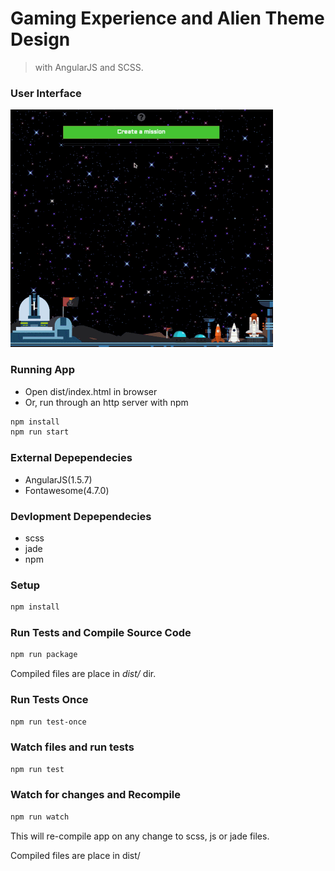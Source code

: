 # Gaming Experience and Alien Theme Design 
> with AngularJS and SCSS.

### User Interface
![UI](https://raw.githubusercontent.com/nishants/star-wars/master/doc/demo/ui-hd-min.gif)


### Running App
- Open dist/index.html in browser
- Or, run through an http server with npm 
```bash
npm install
npm run start
```

### External Depependecies
- AngularJS(1.5.7)
- Fontawesome(4.7.0)

### Devlopment Depependecies 
- scss
- jade
- npm

### Setup
```bash
npm install
```

### Run Tests and Compile Source Code
```bash
npm run package
```
Compiled files are place in *dist/* dir.

### Run Tests Once
```bash
npm run test-once
```

### Watch files and run tests
```bash
npm run test
```

### Watch for changes and Recompile
```bash
npm run watch
```
This will re-compile app on any change to scss, js or jade files.

Compiled files are place in dist/

